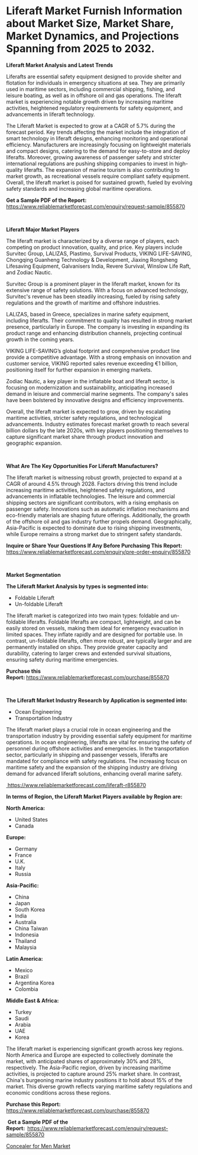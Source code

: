 <p><h1>Liferaft Market Furnish Information about Market Size, Market Share, Market Dynamics, and Projections Spanning from 2025 to 2032.</h1></p><p><strong>Liferaft Market Analysis and Latest Trends</strong></p>
<p><p>Liferafts are essential safety equipment designed to provide shelter and flotation for individuals in emergency situations at sea. They are primarily used in maritime sectors, including commercial shipping, fishing, and leisure boating, as well as in offshore oil and gas operations. The liferaft market is experiencing notable growth driven by increasing maritime activities, heightened regulatory requirements for safety equipment, and advancements in liferaft technology.</p><p>The Liferaft Market is expected to grow at a CAGR of 5.7% during the forecast period. Key trends affecting the market include the integration of smart technology in liferaft designs, enhancing monitoring and operational efficiency. Manufacturers are increasingly focusing on lightweight materials and compact designs, catering to the demand for easy-to-store and deploy liferafts. Moreover, growing awareness of passenger safety and stricter international regulations are pushing shipping companies to invest in high-quality liferafts. The expansion of marine tourism is also contributing to market growth, as recreational vessels require compliant safety equipment. Overall, the liferaft market is poised for sustained growth, fueled by evolving safety standards and increasing global maritime operations.</p></p>
<p><strong>Get a Sample PDF of the Report:&nbsp;</strong> <a href="https://www.reliablemarketforecast.com/enquiry/request-sample/855870?utm_campaign=3129&utm_medium=2&utm_source=Github&utm_content=ia&utm_term=05042025&utm_id=liferaft">https://www.reliablemarketforecast.com/enquiry/request-sample/855870</a></p>
<p>&nbsp;</p>
<p><strong>Liferaft Major Market Players</strong></p>
<p><p>The liferaft market is characterized by a diverse range of players, each competing on product innovation, quality, and price. Key players include Survitec Group, LALIZAS, Plastimo, Survival Products, VIKING LIFE-SAVING, Chongqing Guanheng Technology & Development, Jiaxing Rongsheng Lifesaving Equipment, Galvanisers India, Revere Survival, Winslow Life Raft, and Zodiac Nautic.</p><p>Survitec Group is a prominent player in the liferaft market, known for its extensive range of safety solutions. With a focus on advanced technology, Survitec's revenue has been steadily increasing, fueled by rising safety regulations and the growth of maritime and offshore industries.</p><p>LALIZAS, based in Greece, specializes in marine safety equipment, including liferafts. Their commitment to quality has resulted in strong market presence, particularly in Europe. The company is investing in expanding its product range and enhancing distribution channels, projecting continual growth in the coming years.</p><p>VIKING LIFE-SAVING’s global footprint and comprehensive product line provide a competitive advantage. With a strong emphasis on innovation and customer service, VIKING reported sales revenue exceeding €1 billion, positioning itself for further expansion in emerging markets.</p><p>Zodiac Nautic, a key player in the inflatable boat and liferaft sector, is focusing on modernization and sustainability, anticipating increased demand in leisure and commercial marine segments. The company's sales have been bolstered by innovative designs and efficiency improvements.</p><p>Overall, the liferaft market is expected to grow, driven by escalating maritime activities, stricter safety regulations, and technological advancements. Industry estimates forecast market growth to reach several billion dollars by the late 2020s, with key players positioning themselves to capture significant market share through product innovation and geographic expansion.</p></p>
<p>&nbsp;</p>
<p><strong>What Are The Key Opportunities For Liferaft Manufacturers?</strong></p>
<p><p>The liferaft market is witnessing robust growth, projected to expand at a CAGR of around 4.5% through 2028. Factors driving this trend include increasing maritime activities, heightened safety regulations, and advancements in inflatable technologies. The leisure and commercial shipping sectors are significant contributors, with a rising emphasis on passenger safety. Innovations such as automatic inflation mechanisms and eco-friendly materials are shaping future offerings. Additionally, the growth of the offshore oil and gas industry further propels demand. Geographically, Asia-Pacific is expected to dominate due to rising shipping investments, while Europe remains a strong market due to stringent safety standards.</p></p>
<p><strong>Inquire or Share Your Questions If Any Before Purchasing This Report:</strong> <a href="https://www.reliablemarketforecast.com/enquiry/pre-order-enquiry/855870?utm_campaign=3129&utm_medium=2&utm_source=Github&utm_content=ia&utm_term=05042025&utm_id=liferaft">https://www.reliablemarketforecast.com/enquiry/pre-order-enquiry/855870</a></p>
<p>&nbsp;</p>
<p><strong>Market Segmentation</strong></p>
<p><strong>The Liferaft Market Analysis by types is segmented into:</strong></p>
<p><ul><li>Foldable Liferaft</li><li>Un-foldable Liferaft</li></ul></p>
<p><p>The liferaft market is categorized into two main types: foldable and un-foldable liferafts. Foldable liferafts are compact, lightweight, and can be easily stored on vessels, making them ideal for emergency evacuation in limited spaces. They inflate rapidly and are designed for portable use. In contrast, un-foldable liferafts, often more robust, are typically larger and are permanently installed on ships. They provide greater capacity and durability, catering to larger crews and extended survival situations, ensuring safety during maritime emergencies.</p></p>
<p><strong>Purchase this Report:&nbsp;</strong><a href="https://www.reliablemarketforecast.com/purchase/855870?utm_campaign=3129&utm_medium=2&utm_source=Github&utm_content=ia&utm_term=05042025&utm_id=liferaft">https://www.reliablemarketforecast.com/purchase/855870</a></p>
<p>&nbsp;</p>
<p><strong>The Liferaft Market Industry Research by Application is segmented into:</strong></p>
<p><ul><li>Ocean Engineering</li><li>Transportation Industry</li></ul></p>
<p><p>The liferaft market plays a crucial role in ocean engineering and the transportation industry by providing essential safety equipment for maritime operations. In ocean engineering, liferafts are vital for ensuring the safety of personnel during offshore activities and emergencies. In the transportation sector, particularly in shipping and passenger vessels, liferafts are mandated for compliance with safety regulations. The increasing focus on maritime safety and the expansion of the shipping industry are driving demand for advanced liferaft solutions, enhancing overall marine safety.</p></p>
<p><a href="https://www.reliablemarketforecast.com/liferaft-r855870?utm_campaign=3129&utm_medium=2&utm_source=Github&utm_content=ia&utm_term=05042025&utm_id=liferaft">&nbsp;https://www.reliablemarketforecast.com/liferaft-r855870</a></p>
<p><strong>In terms of Region, the Liferaft Market Players available by Region are:</strong></p>
<p>
    <p> <strong> North America: </strong>
        <ul>
            <li>United States</li>
            <li>Canada</li>
        </ul>
        </p> 
    <p> <strong> Europe: </strong>
        <ul>
            <li>Germany</li>
            <li>France</li>
            <li>U.K.</li>
            <li>Italy</li>
            <li>Russia</li>
        </ul>
        </p> 
    <p> <strong> Asia-Pacific: </strong>
        <ul>
            <li>China</li>
            <li>Japan</li>
            <li>South Korea</li>
            <li>India</li>
            <li>Australia</li>
            <li>China Taiwan</li>
            <li>Indonesia</li>
            <li>Thailand</li>
            <li>Malaysia</li>
        </ul>
        </p> 
    <p> <strong> Latin America: </strong>
        <ul>
            <li>Mexico</li>
            <li>Brazil</li>
            <li>Argentina Korea</li>
            <li>Colombia</li>
        </ul>
        </p> 
    <p> <strong> Middle East & Africa: </strong>
        <ul>
            <li>Turkey</li>
            <li>Saudi</li>
            <li>Arabia</li>
            <li>UAE</li>
            <li>Korea</li>
        </ul>
    </p>
    </p>
<p><p>The liferaft market is experiencing significant growth across key regions. North America and Europe are expected to collectively dominate the market, with anticipated shares of approximately 30% and 28%, respectively. The Asia-Pacific region, driven by increasing maritime activities, is projected to capture around 25% market share. In contrast, China's burgeoning marine industry positions it to hold about 15% of the market. This diverse growth reflects varying maritime safety regulations and economic conditions across these regions.</p></p>
<p><strong>Purchase this Report: </strong><a href="https://www.reliablemarketforecast.com/purchase/855870?utm_campaign=3129&utm_medium=2&utm_source=Github&utm_content=ia&utm_term=05042025&utm_id=liferaft">https://www.reliablemarketforecast.com/purchase/855870</a></p>
<p>&nbsp;<strong>Get a Sample PDF of the Report:&nbsp;&nbsp;</strong><a href="https://www.reliablemarketforecast.com/enquiry/request-sample/855870?utm_campaign=3129&utm_medium=2&utm_source=Github&utm_content=ia&utm_term=05042025&utm_id=liferaft">https://www.reliablemarketforecast.com/enquiry/request-sample/855870</a></p>
<p><strong></strong></p>
<p><p><a href="https://github.com/lalolatiot/Market-Research-Report-List-1/blob/main/concealer-for-men-market.md?utm_campaign=3129&utm_medium=2&utm_source=Github&utm_content=ia&utm_term=05042025&utm_id=liferaft">Concealer for Men Market</a></p></p>